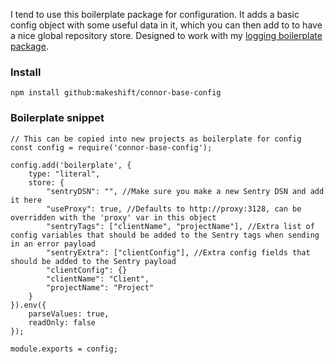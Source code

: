 I tend to use this boilerplate package for configuration. It adds a basic config object with some useful data in it, which you can then add to to have a nice global repository store. Designed to work with my [logging boilerplate package](https://github.com/Makeshift/connor-base-log).

### Install
`npm install github:makeshift/connor-base-config`

### Boilerplate snippet
```
// This can be copied into new projects as boilerplate for config
const config = require('connor-base-config');

config.add('boilerplate', {
    type: "literal",
    store: {
        "sentryDSN": "", //Make sure you make a new Sentry DSN and add it here
        "useProxy": true, //Defaults to http://proxy:3128, can be overridden with the 'proxy' var in this object
        "sentryTags": ["clientName", "projectName"], //Extra list of config variables that should be added to the Sentry tags when sending in an error payload
        "sentryExtra": ["clientConfig"], //Extra config fields that should be added to the Sentry payload
        "clientConfig": {}
        "clientName": "Client",
        "projectName": "Project"
    }
}).env({
    parseValues: true,
    readOnly: false
});

module.exports = config;
```